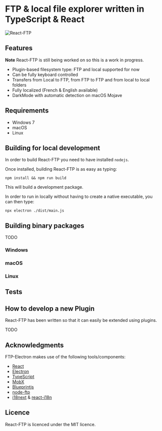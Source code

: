# FTP & local file explorer written in TypeScript & React

![React-FTP](./img/react-ftp.png)

## Features

**Note**
React-FTP is still being worked on so this is a work in progress.

- Plugin-based filesystem type: FTP and local supported for now
- Can be fully keyboard controlled
- Transfers from Local to FTP, from FTP to FTP and from local to local folders
- Fully localized (French & English available)
- DarkMode with automatic detection on macOS Mojave

## Requirements

- Windows 7
- macOS
- Linux

## Building for local development

In order to build React-FTP you need to have installed `nodejs`.

Once installed, building React-FTP is as easy as typing:

```shell
npm install && npm run build
```

This will build a development package.

In order to run in locally without having to create a native executable, you can then type:

```shell
npx electron ./dist/main.js
```

## Building binary packages
TODO

### Windows

### macOS

### Linux

## Tests

## How to develop a new Plugin

React-FTP has been written so that it can easily be extended using plugins.

TODO

## Acknowledgments

FTP-Electron makes use of the following tools/components:

 - [React](https://reactjs.org)
 - [Electron](https://electron.s.org)
 - [TypeScript](https://typescriptlang.org)
 - [MobX](https://mobx.js.org)
 - [Blueprintjs](https://blueprintjs.com)
 - [node-ftp](https://github.com/warpdesign/node-ftp)
 - [i18next](https://i18next.com) & [react-i18n](https://github.com/i18next/react-i18next)

 ## Licence

 React-FTP is licenced under the MIT licence.
